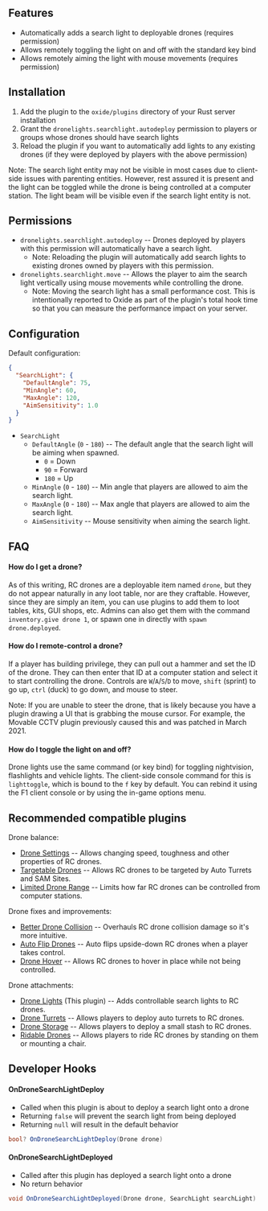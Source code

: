 ## Features

- Automatically adds a search light to deployable drones (requires permission)
- Allows remotely toggling the light on and off with the standard key bind
- Allows remotely aiming the light with mouse movements (requires permission)

## Installation

1. Add the plugin to the `oxide/plugins` directory of your Rust server installation
2. Grant the `dronelights.searchlight.autodeploy` permission to players or groups whose drones should have search lights
3. Reload the plugin if you want to automatically add lights to any existing drones (if they were deployed by players with the above permission)

Note: The search light entity may not be visible in most cases due to client-side issues with parenting entities. However, rest assured it is present and the light can be toggled while the drone is being controlled at a computer station. The light beam will be visible even if the search light entity is not.

## Permissions

- `dronelights.searchlight.autodeploy` -- Drones deployed by players with this permission will automatically have a search light.
  - Note: Reloading the plugin will automatically add search lights to existing drones owned by players with this permission.
- `dronelights.searchlight.move` -- Allows the player to aim the search light vertically using mouse movements while controlling the drone.
  - Note: Moving the search light has a small performance cost. This is intentionally reported to Oxide as part of the plugin's total hook time so that you can measure the performance impact on your server.

## Configuration

Default configuration:

```json
{
  "SearchLight": {
    "DefaultAngle": 75,
    "MinAngle": 60,
    "MaxAngle": 120,
    "AimSensitivity": 1.0
  }
}
```

- `SearchLight`
  - `DefaultAngle` (`0` - `180`) -- The default angle that the search light will be aiming when spawned.
    - `0` = Down
    - `90` = Forward
    - `180` = Up
  - `MinAngle` (`0` - `180`) -- Min angle that players are allowed to aim the search light.
  - `MaxAngle` (`0` - `180`) -- Max angle that players are allowed to aim the search light.
  - `AimSensitivity` -- Mouse sensitivity when aiming the search light.

## FAQ

#### How do I get a drone?

As of this writing, RC drones are a deployable item named `drone`, but they do not appear naturally in any loot table, nor are they craftable. However, since they are simply an item, you can use plugins to add them to loot tables, kits, GUI shops, etc. Admins can also get them with the command `inventory.give drone 1`, or spawn one in directly with `spawn drone.deployed`.

#### How do I remote-control a drone?

If a player has building privilege, they can pull out a hammer and set the ID of the drone. They can then enter that ID at a computer station and select it to start controlling the drone. Controls are `W`/`A`/`S`/`D` to move, `shift` (sprint) to go up, `ctrl` (duck) to go down, and mouse to steer.

Note: If you are unable to steer the drone, that is likely because you have a plugin drawing a UI that is grabbing the mouse cursor. For example, the Movable CCTV plugin previously caused this and was patched in March 2021.

#### How do I toggle the light on and off?

Drone lights use the same command (or key bind) for toggling nightvision, flashlights and vehicle lights. The client-side console command for this is `lighttoggle`, which is bound to the `f` key by default. You can rebind it using the F1 client console or by using the in-game options menu.

## Recommended compatible plugins

Drone balance:
- [Drone Settings](https://umod.org/plugins/drone-settings) -- Allows changing speed, toughness and other properties of RC drones.
- [Targetable Drones](https://umod.org/plugins/targetable-drones) -- Allows RC drones to be targeted by Auto Turrets and SAM Sites.
- [Limited Drone Range](https://umod.org/plugins/limited-drone-range) -- Limits how far RC drones can be controlled from computer stations.

Drone fixes and improvements:
- [Better Drone Collision](https://umod.org/plugins/better-drone-collision) -- Overhauls RC drone collision damage so it's more intuitive.
- [Auto Flip Drones](https://umod.org/plugins/auto-flip-drones) -- Auto flips upside-down RC drones when a player takes control.
- [Drone Hover](https://umod.org/plugins/drone-hover) -- Allows RC drones to hover in place while not being controlled.

Drone attachments:
- [Drone Lights](https://umod.org/plugins/drone-lights) (This plugin) -- Adds controllable search lights to RC drones.
- [Drone Turrets](https://umod.org/plugins/drone-turrets) -- Allows players to deploy auto turrets to RC drones.
- [Drone Storage](https://umod.org/plugins/drone-storage) -- Allows players to deploy a small stash to RC drones.
- [Ridable Drones](https://umod.org/plugins/ridable-drones) -- Allows players to ride RC drones by standing on them or mounting a chair.

## Developer Hooks

#### OnDroneSearchLightDeploy

- Called when this plugin is about to deploy a search light onto a drone
- Returning `false` will prevent the search light from being deployed
- Returning `null` will result in the default behavior

```csharp
bool? OnDroneSearchLightDeploy(Drone drone)
```

#### OnDroneSearchLightDeployed

- Called after this plugin has deployed a search light onto a drone
- No return behavior

```csharp
void OnDroneSearchLightDeployed(Drone drone, SearchLight searchLight)
```
